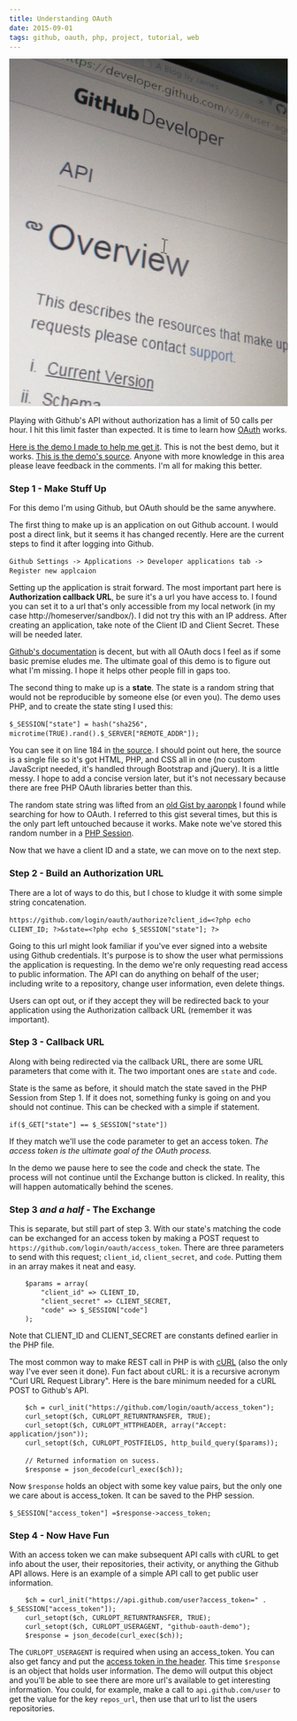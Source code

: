 ```yaml
---
title: Understanding OAuth
date: 2015-09-01
tags: github, oauth, php, project, tutorial, web
---
```


![Totally took a picture of the screen with my phone--trendy.][pic-1]

Playing with Github's API without authorization has a limit of 50 calls per hour. I hit this limit
faster than expected. It is time to learn how [OAuth][link-1] works.

[Here is the demo I made to help me get it][link-2]. This is not the best demo, but it works. [This
is the demo's source][link-8]. Anyone with more knowledge in this area please leave feedback in the
comments. I'm all for making this better.

### Step 1 - Make Stuff Up

For this demo I'm using Github, but OAuth should be the same anywhere.

<!-- more -->

The first thing to make up is an application on out Github account. I would post a direct link, but
it seems it has changed recently. Here are the current steps to find it after logging into Github.

`Github Settings -> Applications -> Developer applications tab -> Register new applcaion`

Setting up the application is strait forward. The most important part here is **Authorization
callback URL**, be sure it's a url you have access to. I found you can set it to a url that's only
accessible from my local network (in my case http://homeserver/sandbox/). I did not try this with an
IP address. After creating an application, take note of the Client ID and Client Secret. These will
be needed later.

[Github's documentation][link-3] is decent, but with all OAuth docs I feel as if some basic premise
eludes me. The ultimate goal of this demo is to figure out what I'm missing. I hope it helps other
people fill in gaps too.

The second thing to make up is a **state**. The state is a random string that would not be
reproducible by someone else (or even you). The demo uses PHP, and to create the state sting I used
this:

`$_SESSION["state"] = hash("sha256", microtime(TRUE).rand().$_SERVER["REMOTE_ADDR"]);`

You can see it on line 184 in [the source][link-8]. I should point out here, the source is a single
file so it's got HTML, PHP, and CSS all in one (no custom JavaScript needed, it's handled through
Bootstrap and jQuery). It is a little messy. I hope to add a concise version later, but it's not
necessary because there are free PHP OAuth libraries better than this.

The random state string was lifted from an [old Gist by aaronpk][link-4] I found while searching for
how to OAuth. I referred to this gist several times, but this is the only part left untouched
because it works. Make note we've stored this random number in a [PHP Session][link-5].

Now that we have a client ID and a state, we can move on to the next step.

### Step 2 - Build an Authorization URL

There are a lot of ways to do this, but I chose to kludge it with some simple string concatenation.

`https://github.com/login/oauth/authorize?client_id=<?php echo CLIENT_ID; ?>&state=<?php echo $_SESSION["state"]; ?>`

Going to this url might look familiar if you've ever signed into a website using Github credentials.
It's purpose is to show the user what permissions the application is requesting. In the demo we're
only requesting read access to public information. The API can do anything on behalf of the user;
including write to a repository, change user information, even delete things.

Users can opt out, or if they accept they will be redirected back to your application using the
Authorization callback URL (remember it was important).

### Step 3 - Callback URL

Along with being redirected via the callback URL, there are some URL parameters that come with it.
The two important ones are `state` and `code`.

State is the same as before, it should match the state saved in the PHP Session from Step 1. If it
does not, something funky is going on and you should not continue. This can be checked with a simple
if statement.

`if($_GET["state"] == $_SESSION["state"])`

If they match we'll use the code parameter to get an access token. _The access token is the ultimate
goal of the OAuth process._

In the demo we pause here to see the code and check the state. The process will not continue until
the Exchange button is clicked. In reality, this will happen automatically behind the scenes.

### Step 3 _and a half_ - The Exchange

This is separate, but still part of step 3. With our state's matching the code can be exchanged for
an access token by making a POST request to `https://github.com/login/oauth/access_token`. There are
three parameters to send with this request; `client_id`, `client_secret`, and `code`. Putting them
in an array makes it neat and easy.

```
    $params = array(
        "client_id" => CLIENT_ID,
        "client_secret" => CLIENT_SECRET,
        "code" => $_SESSION["code"]
    );
```

Note that CLIENT_ID and CLIENT_SECRET are constants defined earlier in the PHP file.

The most common way to make REST call in PHP is with [cURL][link-6] (also the only way I've ever
seen it done). Fun fact about cURL: it is a recursive acronym "Curl URL Request Library". Here is
the bare minimum needed for a cURL POST to Github's API.

```
    $ch = curl_init("https://github.com/login/oauth/access_token");
    curl_setopt($ch, CURLOPT_RETURNTRANSFER, TRUE);
    curl_setopt($ch, CURLOPT_HTTPHEADER, array("Accept: application/json"));
    curl_setopt($ch, CURLOPT_POSTFIELDS, http_build_query($params));

    // Returned information on sucess.
    $response = json_decode(curl_exec($ch));
```

Now `$response` holds an object with some key value pairs, but the only one we care about is
access_token. It can be saved to the PHP session.

`$_SESSION["access_token"] =$response->access_token;`

### Step 4 - Now Have Fun

With an access token we can make subsequent API calls with cURL to get info about the user, their
repositories, their activity, or anything the Github API allows. Here is an example of a simple
API call to get public user information.

```
    $ch = curl_init("https://api.github.com/user?access_token=" . $_SESSION["access_token"]);
    curl_setopt($ch, CURLOPT_RETURNTRANSFER, TRUE);
    curl_setopt($ch, CURLOPT_USERAGENT, "github-oauth-demo");
    $response = json_decode(curl_exec($ch));
```

The `CURLOPT_USERAGENT` is required when using an access_token. You can also get fancy and put the
[access token in the header][link-7]. This time `$response` is an object that holds user information. The demo
will output this object and you'll be able to see there are more url's available to get interesting
information. You could, for example, make a call to `api.github.com/user` to get the value for the
key `repos_url`, then use that url to list the users repositories.

[pic-1]: ../images/IMG_20150829_122938.jpg "OAuth can be daunting"
[link-1]: https://en.wikipedia.org/wiki/OAuth
[link-2]: http://geekwagon.net/projects/github-oauth-demo/
[link-3]: https://developer.github.com/v3/oauth/
[link-4]: https://gist.github.com/aaronpk/3612742
[link-5]: http://php.net/manual/en/session.examples.basic.php
[link-6]: https://en.wikipedia.org/wiki/CURL
[link-7]: https://developer.github.com/v3/oauth/#use-the-access-token-to-access-the-api
[link-8]: https://gist.github.com/deplicator/b00cf1c5d61ab6b0a714
